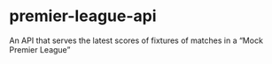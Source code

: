 # premier-league-api
An API that serves the latest scores of fixtures of matches in a “Mock Premier League”

